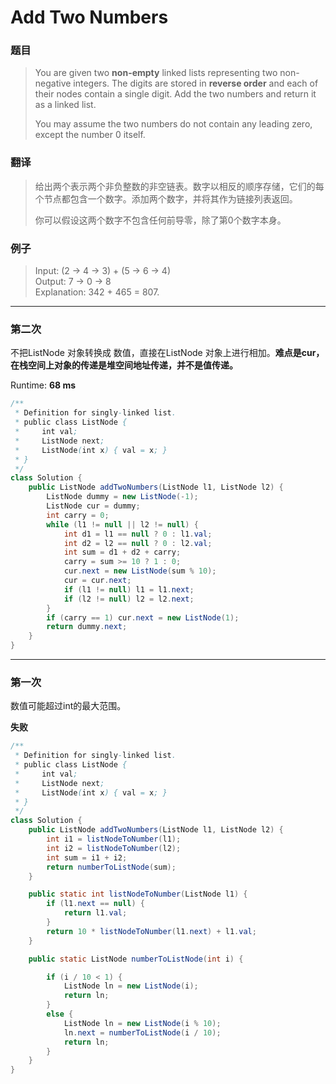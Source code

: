 # Add Two Numbers

### 题目

> You are given two **non-empty** linked lists representing two non-negative integers. The digits are stored in **reverse order** and each of their nodes contain a single digit. Add the two numbers and return it as a linked list.
>
> You may assume the two numbers do not contain any leading zero, except the number 0 itself.

### 翻译

> 给出两个表示两个非负整数的非空链表。数字以相反的顺序存储，它们的每个节点都包含一个数字。添加两个数字，并将其作为链接列表返回。
>
> 你可以假设这两个数字不包含任何前导零，除了第0个数字本身。

### 例子

> Input: \(2 -&gt; 4 -&gt; 3\) + \(5 -&gt; 6 -&gt; 4\)  
> Output: 7 -&gt; 0 -&gt; 8  
> Explanation: 342 + 465 = 807.

---

### 第二次

不把ListNode 对象转换成 数值，直接在ListNode 对象上进行相加。**难点是cur，在栈空间上对象的传递是堆空间地址传递，并不是值传递。**

Runtime: **68 ms**

```java
/**
 * Definition for singly-linked list.
 * public class ListNode {
 *     int val;
 *     ListNode next;
 *     ListNode(int x) { val = x; }
 * }
 */
class Solution {
    public ListNode addTwoNumbers(ListNode l1, ListNode l2) {
        ListNode dummy = new ListNode(-1);
        ListNode cur = dummy;
        int carry = 0;
        while (l1 != null || l2 != null) {
            int d1 = l1 == null ? 0 : l1.val;
            int d2 = l2 == null ? 0 : l2.val;
            int sum = d1 + d2 + carry;
            carry = sum >= 10 ? 1 : 0;
            cur.next = new ListNode(sum % 10);
            cur = cur.next;
            if (l1 != null) l1 = l1.next;
            if (l2 != null) l2 = l2.next;
        }
        if (carry == 1) cur.next = new ListNode(1);
        return dummy.next;
    }  
}
```

---

### 第一次

数值可能超过int的最大范围。

**失败**

```java
/**
 * Definition for singly-linked list.
 * public class ListNode {
 *     int val;
 *     ListNode next;
 *     ListNode(int x) { val = x; }
 * }
 */
class Solution {
    public ListNode addTwoNumbers(ListNode l1, ListNode l2) {
        int i1 = listNodeToNumber(l1);
        int i2 = listNodeToNumber(l2);
        int sum = i1 + i2;
        return numberToListNode(sum);
    }

    public static int listNodeToNumber(ListNode l1) {
        if (l1.next == null) {
            return l1.val;
        }
        return 10 * listNodeToNumber(l1.next) + l1.val;
    }

    public static ListNode numberToListNode(int i) {

        if (i / 10 < 1) {
            ListNode ln = new ListNode(i);
            return ln;
        }
        else {
            ListNode ln = new ListNode(i % 10);
            ln.next = numberToListNode(i / 10);
            return ln;
        }
    }
}
```



